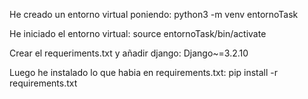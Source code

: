 He creado un entorno virtual poniendo: python3 -m venv entornoTask

He iniciado el entorno virtual: source entornoTask/bin/activate

Crear el requeriments.txt y añadir django: Django~=3.2.10

Luego he instalado lo que habia en requirements.txt: pip install -r requirements.txt 